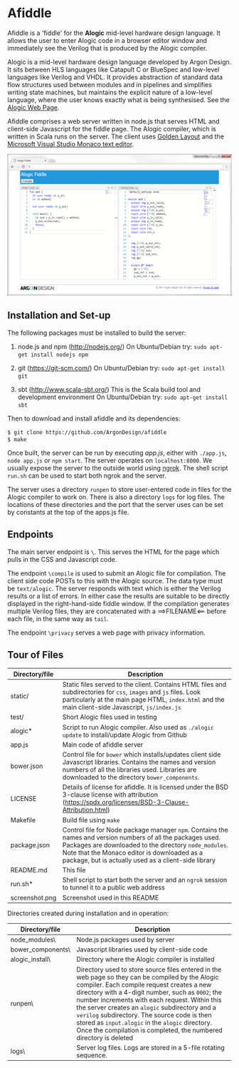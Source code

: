 Afiddle
=======

Afiddle is a 'fiddle' for the **Alogic** mid-level hardware design language. It allows the user to enter Alogic code in a browser editor window and immediately see the Verilog that is produced by the Alogic compiler.

Alogic is a mid-level hardware design language developed by Argon Design. It sits between HLS languages like Catapult C or BlueSpec and low-level languages like Verilog and VHDL. It provides abstraction of standard data flow structures used between modules and in pipelines and simplifies writing state machines, but maintains the explicit nature of a low-level language, where the user knows exactly what is being synthesised. See the [Alogic Web Page](https://github.com/ArgonDesign/alogic).

Afiddle comprises a web server written in node.js that serves HTML and client-side Javascript for the fiddle page. The Alogic compiler, which is written in Scala runs on the server. The client uses [Golden Layout](http://golden-layout.com/) and the [Microsoft Visual Studio Monaco text editor](https://github.com/Microsoft/monaco-editor). 

![Afiddle Screenshot](screenshot.png) 

Installation and Set-up
-----------------------

The following packages must be installed to build the server:

1. node.js and npm (http://nodejs.org/)
   On Ubuntu/Debian try: `sudo apt-get install nodejs npm`

2. git (https://git-scm.com/)
   On Ubuntu/Debian try: `sudo apt-get install git`

3. sbt (http://www.scala-sbt.org/)
   This is the Scala build tool and development environment
   On Ubuntu/Debian try: `sudo apt-get install sbt`

Then to download and install afiddle and its dependencies:

```
$ git clone https://github.com/ArgonDesign/afiddle
$ make
```

Once built, the server can be run by executing *app.js*, either with `./app.js`, `node app.js` or `npm start`. The server operates on `localhost:8000`. We usually expose the server to the outside world using [ngrok](https://ngrok.com/). The shell script `run.sh` can be used to start both ngrok and the server.

The server uses a directory `runpen` to store user-entered code in files for the Alogic compiler to work on. There is also a directory `logs` for log files. The locations of these directories and the port that the server uses can be set by constants at the top of the apps.js file.

Endpoints
---------

The main server endpoint is `\`. This serves the HTML for the page which pulls in the CSS and Javascript code.

The endpoint `\compile` is used to submit an Alogic file for compilation. The client side code POSTs to this with the Alogic source. The data type must be `text/alogic`. The server responds with text which is either the Verilog results or a list of errors. In either case the results are suitable to be directly displayed in the right-hand-side fiddle window. If the compilation generates multiple Verilog files, they are concatenated with a ==>FILENAME<== before each file, in the same way as `tail`.

The endpoint `\privacy` serves a web page with privacy information.

Tour of Files
-------------

| Directory/file   | Description |
|------------------|-------------|
|static/           | Static files served to the client. Contains HTML files and subdirectories for `css`, `images` and `js` files. Look particularly at the main page HTML, `index.html` and the main client-side Javascript, `js/index.js` |
|test/             | Short Alogic files used in testing |
|alogic*           | Script to run Alogic compiler. Also used as `./alogic update` to install/update Alogic from Github |
|app.js            | Main code of afiddle server |
|bower.json        | Control file for `bower` which installs/updates client side Javascript libraries. Contains the names and version numbers of all the libraries used. Libraries are downloaded to the directory `bower_components`.
|LICENSE           | Details of license for afiddle. It is licensed under the BSD 3-clause license with attribution (https://spdx.org/licenses/BSD-3-Clause-Attribution.html) | 
|Makefile          | Build file using `make` |
|package.json      | Control file for Node package manager `npm`. Contains the names and version numbers of all the packages used. Packages are downloaded to the directory `node_modules`. Note that the Monaco editor is downloaded as a package, but is actually used as a client-side library |
|README.md         | This file |
|run.sh*           | Shell script to start both the server and an `ngrok` session to tunnel it to a public web address |
|screenshot.png    | Screenshot used in this README |

Directories created during installation and in operation:

| Directory/file   | Description |
|------------------|-------------|
|node_modules\     | Node.js packages used by server |
|bower_components\ | Javascript libraries used by client-side code |
|alogic_install\   | Directory where the Alogic compiler is installed |
|runpen\           | Directory used to store source files entered in the web page so they can be compiled by the Alogic compiler. Each compile request creates a new directory with a 4-digit number, such as `0002`; the number increments with each request. Within this the server  creates an `alogic` subdirectory and a `verilog` subdirectory. The source code is then stored as `input.alogic` in the `alogic` directory. Once the compilation is completed, the numbered directory is deleted |
|logs\             | Server log files. Logs are stored in a 5-file rotating sequence. |
